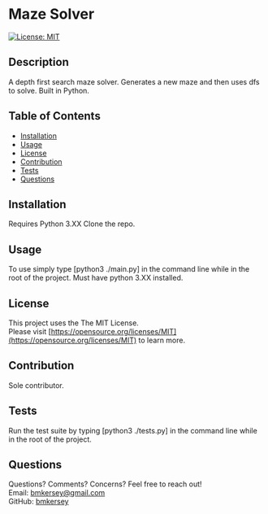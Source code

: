 
  # Maze Solver

  [![License: MIT](https://img.shields.io/badge/License-MIT-yellow.svg)](https://opensource.org/licenses/MIT)

  ## Description

  A depth first search maze solver. Generates a new maze and then uses dfs to solve. Built in Python.

  ## Table of Contents
  * [Installation](#installation)
  * [Usage](#usage)
  * [License](#license)
  * [Contribution](#contribution)
  * [Tests](#tests)
  * [Questions](#questions)
  
  ## Installation

  Requires Python 3.XX Clone the repo. 

  ## Usage

  To use simply type [python3 ./main.py] in the command line while in the root of the project. Must have python 3.XX installed.

  ## License

  This project uses the The MIT License.  
  Please visit [https://opensource.org/licenses/MIT](https://opensource.org/licenses/MIT) to learn more.
  

  ## Contribution

  Sole contributor.
  
  ## Tests 

  Run the test suite by typing [python3 ./tests.py] in the command line while in the root of the project.
  
  ## Questions
  Questions? Comments? Concerns? Feel free to reach out!  
  Email: bmkersey@gmail.com  
  GitHub: [bmkersey](https://github.com/bmkersey)  
  
  